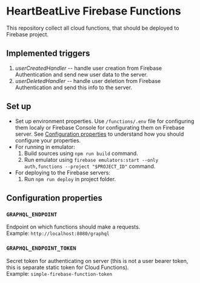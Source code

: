 # HeartBeatLive Firebase Functions
This repository collect all cloud functions, that should be deployed to Firebase project.

## Implemented triggers
1. *userCreatedHandler* -- handle user creation from Firebase Authentication and send new user data to the server.
2. *userDeletedHandler* -- handle user deletion from Firebase Authentication and send this info to the server.

## Set up
- Set up environment properties. Use `/functions/.env` file for configuring them localy or Firebase Console for configurating them on Firebase server. See [Configuration properties](#configuration-properties) to understand how you should configure your properties.
- For running in emulator:
    1. Build sources using `npm run build` command.
    2. Run emulator using `firebase emulators:start --only auth,functions --project "$PROJECT_ID"` command.
- For deploying to the Firebase servers:
    1. Run `npm run deploy` in project folder.

## Configuration properties
### `GRAPHQL_ENDPOINT`
Endpoint on which functions should make a requests. \
Example: `http://localhost:8080/graphql`

### `GRAPHQL_ENDPOINT_TOKEN`
Secret token for authenticating on server (this is not a user bearer token, this is separate static token for Cloud Functions). \
Example: `simple-firebase-function-token`